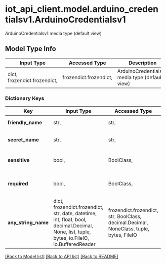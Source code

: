 # iot_api_client.model.arduino_credentialsv1.ArduinoCredentialsv1

ArduinoCredentialsv1 media type (default view)

## Model Type Info
Input Type | Accessed Type | Description | Notes
------------ | ------------- | ------------- | -------------
dict, frozendict.frozendict,  | frozendict.frozendict,  | ArduinoCredentialsv1 media type (default view) | 

### Dictionary Keys
Key | Input Type | Accessed Type | Description | Notes
------------ | ------------- | ------------- | ------------- | -------------
**friendly_name** | str,  | str,  | Friendly name | 
**secret_name** | str,  | str,  | The secret parameter name | 
**sensitive** | bool,  | BoolClass,  | Tell if the field is sensitive | 
**required** | bool,  | BoolClass,  | Tell if the parameter is required or not | 
**any_string_name** | dict, frozendict.frozendict, str, date, datetime, int, float, bool, decimal.Decimal, None, list, tuple, bytes, io.FileIO, io.BufferedReader | frozendict.frozendict, str, BoolClass, decimal.Decimal, NoneClass, tuple, bytes, FileIO | any string name can be used but the value must be the correct type | [optional]

[[Back to Model list]](../../README.md#documentation-for-models) [[Back to API list]](../../README.md#documentation-for-api-endpoints) [[Back to README]](../../README.md)

